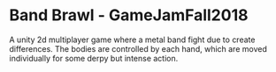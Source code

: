 # Band Brawl - GameJamFall2018
A unity 2d multiplayer game where a metal band fight due to create differences. The bodies are controlled by each hand, which are moved individually for some derpy but intense action. 
